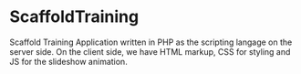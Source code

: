 # ScaffoldTraining
Scaffold Training Application written in PHP as the scripting langage on the server side.
On the client side, we have HTML markup, CSS for styling and JS for the slideshow animation.
